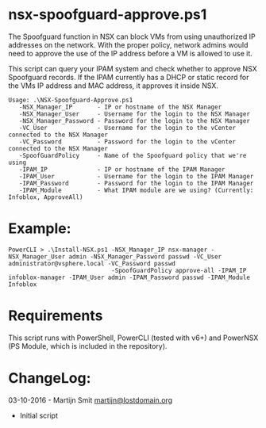 # nsx-spoofguard-approve.ps1

The Spoofguard function in NSX can block VMs from using unauthorized IP addresses on the network. With the proper policy, network admins would need to approve the use of the IP address before a VM is allowed to use it.

This script can query your IPAM system and check whether to approve NSX Spoofguard records. If the IPAM currently has a DHCP or static record for the VMs IP address and MAC address, it approves it inside NSX.

```
Usage: .\NSX-Spoofguard-Approve.ps1
   -NSX_Manager_IP       - IP or hostname of the NSX Manager
   -NSX_Manager_User     - Username for the login to the NSX Manager
   -NSX_Manager_Password - Password for the login to the NSX Manager
   -VC_User              - Username for the login to the vCenter connected to the NSX Manager
   -VC_Password          - Password for the login to the vCenter connected to the NSX Manager
   -SpoofGuardPolicy     - Name of the Spoofguard policy that we're using
   -IPAM_IP              - IP or hostname of the IPAM Manager
   -IPAM_User            - Username for the login to the IPAM Manager
   -IPAM_Password        - Password for the login to the IPAM Manager
   -IPAM_Module          - What IPAM module are we using? (Currently: Infoblox, ApproveAll)
```

# Example:

```
PowerCLI > .\Install-NSX.ps1 -NSX_Manager_IP nsx-manager -NSX_Manager_User admin -NSX_Manager_Password passwd -VC_User administrator@vsphere.local -VC_Password passwd
                             -SpoofGuardPolicy approve-all -IPAM_IP infoblox-manager -IPAM_User admin -IPAM_Password passwd -IPAM_Module Infoblox
```

# Requirements

This script runs with PowerShell, PowerCLI (tested with v6+) and PowerNSX (PS Module, which is included in the repository).

# ChangeLog:

03-10-2016 - Martijn Smit <martijn@lostdomain.org>
 - Initial script
